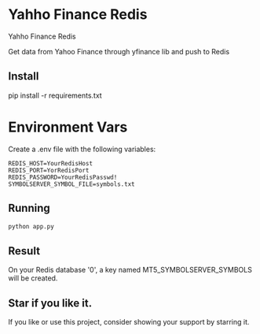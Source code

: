 
# Yahho Finance Redis

Yahho Finance Redis

Get data from Yahoo Finance through yfinance lib and push to Redis


## Install

pip install -r requirements.txt

# Environment Vars

Create a .env file with the following variables:

    REDIS_HOST=YourRedisHost
    REDIS_PORT=YorRedisPort
    REDIS_PASSWORD=YourRedisPasswd!
    SYMBOLSERVER_SYMBOL_FILE=symbols.txt

## Running

```bash
python app.py
```

## Result

On your Redis database '0', a key named MT5_SYMBOLSERVER_SYMBOLS will be created. 

Star if you like it.
---------------------
If you like or use this project, consider showing your support by starring it.